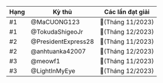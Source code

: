 Hạng|Kỳ thủ|Các lần đạt giải
---|---|---
#1|@MaCUONG123|🥇(Tháng 11/2023)
#1|@TokudaShigeoJr|🥇(Tháng 12/2023)
#2|@PresidentExpress28|🥈(Tháng 11/2023)
#2|@anhtuanka42007|🥈(Tháng 12/2023)
#3|@meowf1|🥉(Tháng 11/2023)
#3|@LightInMyEye|🥉(Tháng 12/2023)
